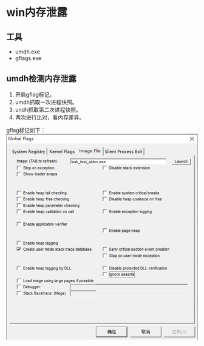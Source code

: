 # win内存泄露

## 工具
* umdh.exe
* gflags.exe


## umdh检测内存泄露

1. 开启gflag标记。
2. umdh抓取一次进程快照。
3. undh抓取第二次进程快照。
4. 两次进行比对，看内存差异。

gflag标记如下：
![picture 1](../images/6f26c343ea37d515b7d2d94ba749c294eb67b14fd812c8141741d69993ce254c.png)  
